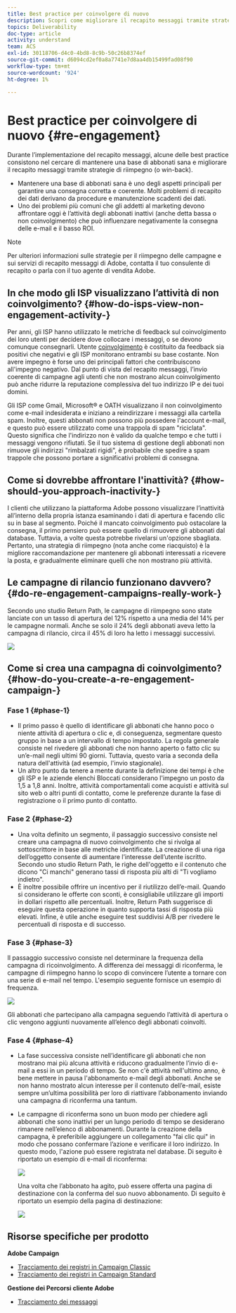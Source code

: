```yaml
---
title: Best practice per coinvolgere di nuovo
description: Scopri come migliorare il recapito messaggi tramite strategie di riimpegno.
topics: Deliverability
doc-type: article
activity: understand
team: ACS
exl-id: 30118706-d4c0-4bd8-8c9b-50c26b8374ef
source-git-commit: d6094cd2ef0a8a7741e7d8aa4db15499fad08f90
workflow-type: tm+mt
source-wordcount: '924'
ht-degree: 1%

---
```


# Best practice per coinvolgere di nuovo {#re-engagement}

Durante l’implementazione del recapito messaggi, alcune delle best practice consistono nel cercare di mantenere una base di abbonati sana e migliorare il recapito messaggi tramite strategie di riimpegno (o win-back).

* Mantenere una base di abbonati sana è uno degli aspetti principali per garantire una consegna corretta e coerente. Molti problemi di recapito dei dati derivano da procedure e manutenzione scadenti dei dati.
* Uno dei problemi più comuni che gli addetti al marketing devono affrontare oggi è l’attività degli abbonati inattivi (anche detta bassa o non coinvolgimento) che può influenzare negativamente la consegna delle e-mail e il basso ROI.

>[!NOTE]
>
>Per ulteriori informazioni sulle strategie per il riimpegno delle campagne e sui servizi di recapito messaggi di Adobe, contatta il tuo consulente di recapito o parla con il tuo agente di vendita Adobe.

## In che modo gli ISP visualizzano l’attività di non coinvolgimento? {#how-do-isps-view-non-engagement-activity-}

Per anni, gli ISP hanno utilizzato le metriche di feedback sul coinvolgimento dei loro utenti per decidere dove collocare i messaggi, o se devono comunque consegnarli. Utente [coinvolgimento](/help/engagement.md) è costituito da feedback sia positivi che negativi e gli ISP monitorano entrambi su base costante. Non avere impegno è forse uno dei principali fattori che contribuiscono all&#39;impegno negativo. Dal punto di vista del recapito messaggi, l’invio coerente di campagne agli utenti che non mostrano alcun coinvolgimento può anche ridurre la reputazione complessiva del tuo indirizzo IP e dei tuoi domini.

Gli ISP come Gmail, Microsoft® e OATH visualizzano il non coinvolgimento come e-mail indesiderata e iniziano a reindirizzare i messaggi alla cartella spam. Inoltre, questi abbonati non possono più possedere l&#39;account e-mail, e questo può essere utilizzato come una trappola di spam &quot;riciclata&quot;. Questo significa che l&#39;indirizzo non è valido da qualche tempo e che tutti i messaggi vengono rifiutati. Se il tuo sistema di gestione degli abbonati non rimuove gli indirizzi &quot;rimbalzati rigidi&quot;, è probabile che spedire a spam trappole che possono portare a significativi problemi di consegna.

## Come si dovrebbe affrontare l&#39;inattività? {#how-should-you-approach-inactivity-}

I clienti che utilizzano la piattaforma Adobe possono visualizzare l’inattività all’interno della propria istanza esaminando i dati di apertura e facendo clic su in base al segmento. Poiché il mancato coinvolgimento può ostacolare la consegna, il primo pensiero può essere quello di rimuovere gli abbonati dal database. Tuttavia, a volte questa potrebbe rivelarsi un&#39;opzione sbagliata. Pertanto, una strategia di riimpegno (nota anche come riacquisto) è la migliore raccomandazione per mantenere gli abbonati interessati a ricevere la posta, e gradualmente eliminare quelli che non mostrano più attività.

## Le campagne di rilancio funzionano davvero? {#do-re-engagement-campaigns-really-work-}

Secondo uno studio Return Path, le campagne di riimpegno sono state lanciate con un tasso di apertura del 12% rispetto a una media del 14% per le campagne normali. Anche se solo il 24% degli abbonati aveva letto la campagna di rilancio, circa il 45% di loro ha letto i messaggi successivi.

![](../../help/assets/deliverability_implementation_1.png)

## Come si crea una campagna di coinvolgimento? {#how-do-you-create-a-re-engagement-campaign-}

### Fase 1 {#phase-1}

* Il primo passo è quello di identificare gli abbonati che hanno poco o niente attività di apertura o clic e, di conseguenza, segmentare questo gruppo in base a un intervallo di tempo impostato. La regola generale consiste nel rivedere gli abbonati che non hanno aperto o fatto clic su un’e-mail negli ultimi 90 giorni. Tuttavia, questo varia a seconda della natura dell&#39;attività (ad esempio, l&#39;invio stagionale).
* Un altro punto da tenere a mente durante la definizione dei tempi è che gli ISP e le aziende elenchi Bloccati considerano l&#39;impegno un posto da 1,5 a 1,8 anni. Inoltre, attività comportamentali come acquisti e attività sul sito web o altri punti di contatto, come le preferenze durante la fase di registrazione o il primo punto di contatto.

### Fase 2 {#phase-2}

* Una volta definito un segmento, il passaggio successivo consiste nel creare una campagna di nuovo coinvolgimento che si rivolga al sottoscrittore in base alle metriche identificate. La creazione di una riga dell’oggetto consente di aumentare l’interesse dell’utente iscritto. Secondo uno studio Return Path, le righe dell&#39;oggetto e il contenuto che dicono &quot;Ci manchi&quot; generano tassi di risposta più alti di &quot;Ti vogliamo indietro&quot;.
* È inoltre possibile offrire un incentivo per il riutilizzo dell’e-mail. Quando si considerano le offerte con sconti, è consigliabile utilizzare gli importi in dollari rispetto alle percentuali. Inoltre, Return Path suggerisce di eseguire questa operazione in quanto supporta tassi di risposta più elevati. Infine, è utile anche eseguire test suddivisi A/B per rivedere le percentuali di risposta e di successo.

### Fase 3 {#phase-3}

Il passaggio successivo consiste nel determinare la frequenza della campagna di ricoinvolgimento. A differenza dei messaggi di riconferma, le campagne di riimpegno hanno lo scopo di convincere l’utente a tornare con una serie di e-mail nel tempo. L&#39;esempio seguente fornisce un esempio di frequenza.

![](../../help/assets/deliverability_implementation_2.png)

Gli abbonati che partecipano alla campagna seguendo l’attività di apertura o clic vengono aggiunti nuovamente all’elenco degli abbonati coinvolti.

### Fase 4 {#phase-4}

* La fase successiva consiste nell’identificare gli abbonati che non mostrano mai più alcuna attività e riducono gradualmente l’invio di e-mail a essi in un periodo di tempo. Se non c&#39;è attività nell&#39;ultimo anno, è bene mettere in pausa l&#39;abbonamento e-mail degli abbonati. Anche se non hanno mostrato alcun interesse per il contenuto dell’e-mail, esiste sempre un’ultima possibilità per loro di riattivare l’abbonamento inviando una campagna di riconferma una tantum.
* Le campagne di riconferma sono un buon modo per chiedere agli abbonati che sono inattivi per un lungo periodo di tempo se desiderano rimanere nell’elenco di abbonamenti. Durante la creazione della campagna, è preferibile aggiungere un collegamento &quot;fai clic qui&quot; in modo che possano confermare l’azione e verificare il loro indirizzo. In questo modo, l&#39;azione può essere registrata nel database. Di seguito è riportato un esempio di e-mail di riconferma:

   ![](../../help/assets/deliverability_implementation_3.png)

   Una volta che l’abbonato ha agito, può essere offerta una pagina di destinazione con la conferma del suo nuovo abbonamento. Di seguito è riportato un esempio della pagina di destinazione:

   ![](../../help/assets/deliverability_implementation_4.png)

## Risorse specifiche per prodotto

**Adobe Campaign**

* [Tracciamento dei registri in Campaign Classic](https://experienceleague.adobe.com/docs/campaign-classic/using/sending-messages/monitoring-deliveries/delivery-dashboard.html#tracking-logs)
* [Tracciamento dei registri in Campaign Standard](https://experienceleague.adobe.com/docs/campaign-standard/using/testing-and-sending/sending-and-tracking-messages/tracking-messages.html#tracking-logs)

**Gestione dei Percorsi cliente Adobe**

* [Tracciamento dei messaggi](https://experienceleague.adobe.com/docs/journey-optimizer/using/reporting/message-tracking.html?lang=it)
